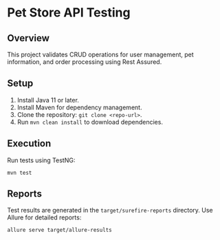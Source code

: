 # Pet Store API Testing

## Overview
This project validates CRUD operations for user management, pet information, and order processing using Rest Assured.

## Setup
1. Install Java 11 or later.
2. Install Maven for dependency management.
3. Clone the repository: `git clone <repo-url>`.
4. Run `mvn clean install` to download dependencies.

## Execution
Run tests using TestNG:
```
mvn test
```

## Reports
Test results are generated in the `target/surefire-reports` directory. Use Allure for detailed reports:
```
allure serve target/allure-results
